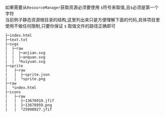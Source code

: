 如果需要从`ResourceManager`获取资源必须要使用 `$`符号来取值,且`$`必须是第一个字符  
当前例子静态资源根目录的结构,这里列出来只是方便理解下面的代码,具体项目里使用不做任何限制,只要你保证 `$` 取值文件的路径正确即可
```
├─index.html
├─text.txt
├─svgs
|  ├─raw
|  |  ├─anjian.svg
|  |  ├─anquan.svg
|  |  └huiyuan.svg
├─sprite
|   ├─raw
|   |  ├─sprite.json
|   |  └sprite.png
├─raw
|  └index.html
├─icons
|   ├─raw
|   |  ├─13678919.jfif
|   |  ├─13678959.png
|   |  └25998927.jfif
```
